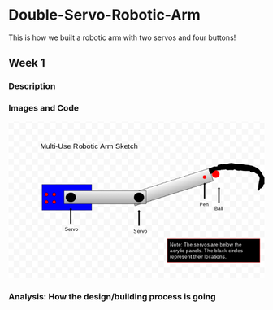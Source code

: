 # Double-Servo-Robotic-Arm

This is how we built a robotic arm with two servos and four buttons!

## Week 1

### Description

### Images and Code

![Sketch of Robotic Arm Design](https://github.com/Wesswanson/Double-Servo-Robotic-Arm/blob/main/Screenshot%202021-01-29%20at%201.50.32%20PM.png?raw=true)

### Analysis: How the design/building process is going
